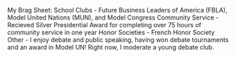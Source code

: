 My Brag Sheet:
School Clubs - Future Business Leaders of America (FBLA), Model United Nations (MUN), and Model Congress
Community Service - Recieved Silver Presidential Award for completing over 75 hours of community service in one year
Honor Societies - French Honor Society
Other - I enjoy debate and public speaking, having won debate tournaments and an award in Model UN! Right now, I moderate a young debate club.
